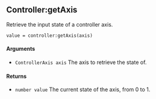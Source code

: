 Controller:getAxis
---

Retrieve the input state of a controller axis.

    value = controller:getAxis(axis)

#### Arguments

- `ControllerAxis axis` The axis to retrieve the state of.

#### Returns

- `number value` The current state of the axis, from 0 to 1.
